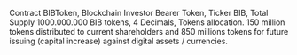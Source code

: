 Contract BIBToken,
Blockchain Investor Bearer Token,
Ticker BIB,
Total Supply 1000.000.000 BIB tokens,
4 Decimals,
Tokens allocation. 150 million tokens distributed to current shareholders
and 850 millions tokens for future issuing (capital increase) against digital
assets / currencies.
